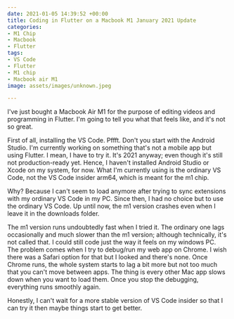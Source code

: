 ```yaml
---
date: 2021-01-05 14:39:52 +00:00
title: Coding in Flutter on a Macbook M1 January 2021 Update
categories:
- M1 Chip
- Macbook
- Flutter
tags:
- VS Code
- Flutter
- M1 chip
- Macbook air M1
image: assets/images/unknown.jpeg

---
```

I've just bought a Macbook Air M1 for the purpose of editing videos and programming in Flutter. I'm going to tell you what that feels like, and it's not so great.

First of all, installing the VS Code. Pffft. Don't you start with the Android Studio. I'm currently working on something that's not a mobile app but using Flutter. I mean, I have to try it. It's 2021 anyway; even though it's still not production-ready yet. Hence, I haven't installed Android Studio or Xcode on my system, for now. What I'm currently using is the ordinary VS Code, not the VS Code insider arm64, which is meant for the m1 chip. 

Why? Because I can't seem to load anymore after trying to sync extensions with my ordinary VS Code in my PC. Since then, I had no choice but to use the ordinary VS Code. Up until now, the m1 version crashes even when I leave it in the downloads folder. 

The m1 version runs undoubtedly fast when I tried it. The ordinary one lags occasionally and much slower than the m1 version; although technically, it's not called that. I could still code just the way it feels on my windows PC. The problem comes when I try to debug/run my web app on Chrome. I wish there was a Safari option for that but I looked and there's none. Once Chrome runs, the whole system starts to lag a bit more but not too much that you can't move between apps. The thing is every other Mac app slows down when you want to load them. Once you stop the debugging, everything runs smoothly again.

Honestly, I can't wait for a more stable version of VS Code insider so that I can try it then maybe things start to get better.